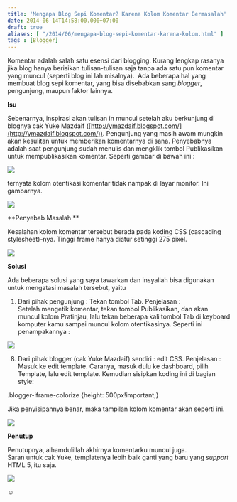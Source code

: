 ```yaml
---
title: 'Mengapa Blog Sepi Komentar? Karena Kolom Komentar Bermasalah'
date: 2014-06-14T14:58:00.000+07:00
draft: true
aliases: [ "/2014/06/mengapa-blog-sepi-komentar-karena-kolom.html" ]
tags : [Blogger]
---
```


Komentar adalah salah satu esensi dari blogging. Kurang lengkap rasanya jika blog hanya berisikan tulisan-tulisan saja tanpa ada satu pun komentar yang muncul (seperti blog ini lah misalnya).  Ada beberapa hal yang membuat blog sepi komentar, yang bisa disebabkan sang _blogger_, pengunjung, maupun faktor lainnya.  
  
**Isu**  
  
Sebenarnya, inspirasi akan tulisan in muncul setelah aku berkunjung di blognya cak Yuke Mazdaif ([http://ymazdaif.blogspot.com/](http://ymazdaif.blogspot.com/)). Pengunjung yang masih awam mungkin akan kesulitan untuk memberikan komentarnya di sana. Penyebabnya adalah saat pengunjung sudah menulis dan mengklik tombol Publikasikan untuk mempublikasikan komentar. Seperti gambar di bawah ini :  
  

[![](https://2.bp.blogspot.com/-isiNG8UFLok/U5vrKew3PiI/AAAAAAAAFPM/-89S5dyBaFA/s1600/Mengapa+Blog+Sepi+Komentar+:+Kolom+Komentar+Bermasalah.png)](http://2.bp.blogspot.com/-isiNG8UFLok/U5vrKew3PiI/AAAAAAAAFPM/-89S5dyBaFA/s1600/Mengapa+Blog+Sepi+Komentar+:+Kolom+Komentar+Bermasalah.png)

  
ternyata kolom otentikasi komentar tidak nampak di layar monitor. Ini gambarnya.  
  

[![](https://2.bp.blogspot.com/-ZbnWiCRNdn0/U5vrX8lBdWI/AAAAAAAAFPU/CJD-lFRuZNE/s1600/Mengapa+Blog+Sepi+Komentar+:+Kolom+Komentar+Bermasalah+2.png)](http://2.bp.blogspot.com/-ZbnWiCRNdn0/U5vrX8lBdWI/AAAAAAAAFPU/CJD-lFRuZNE/s1600/Mengapa+Blog+Sepi+Komentar+:+Kolom+Komentar+Bermasalah+2.png)

  
**Penyebab Masalah **  
  
Kesalahan kolom komentar tersebut berada pada koding CSS (cascading stylesheet)-nya. Tinggi frame hanya diatur setinggi 275 pixel.  
  

[![](https://2.bp.blogspot.com/-1KD9gR8DDr0/U5v6X_kXlsI/AAAAAAAAFPw/5Pf9GiDjv8w/s1600/Mengapa+Blog+Sepi+Komentar+:+Kolom+Komentar+Bermasalah+4.png)](http://2.bp.blogspot.com/-1KD9gR8DDr0/U5v6X_kXlsI/AAAAAAAAFPw/5Pf9GiDjv8w/s1600/Mengapa+Blog+Sepi+Komentar+:+Kolom+Komentar+Bermasalah+4.png)

  
**Solusi**  
  
Ada beberapa solusi yang saya tawarkan dan insyallah bisa digunakan untuk mengatasi masalah tersebut, yaitu  

1.  Dari pihak pengunjung : Tekan tombol Tab.
Penjelasan :  
Setelah mengetik komentar, tekan tombol Publikasikan, dan akan muncul kolom Pratinjau, lalu tekan beberapa kali tombol Tab di keyboard komputer kamu sampai muncul kolom otentikasinya. Seperti ini penampakannya :  
  

[![](https://4.bp.blogspot.com/--2Vjx1m4yk8/U5vwCtylz4I/AAAAAAAAFPg/TrjAY4C2bLU/s1600/Mengapa+Blog+Sepi+Komentar+:+Kolom+Komentar+Bermasalah+3.png)](http://4.bp.blogspot.com/--2Vjx1m4yk8/U5vwCtylz4I/AAAAAAAAFPg/TrjAY4C2bLU/s1600/Mengapa+Blog+Sepi+Komentar+:+Kolom+Komentar+Bermasalah+3.png)

  
8.  Dari pihak blogger (cak Yuke Mazdaif) sendiri : edit CSS.
Penjelasan :  
Masuk ke edit template. Caranya, masuk dulu ke dashboard, pilih Template, lalu edit template. Kemudian sisipkan koding ini di bagian style:  
  
.blogger-iframe-colorize {height: 500px!important;}  
  
Jika penyisipannya benar, maka tampilan kolom komentar akan seperti ini.

[![](https://2.bp.blogspot.com/-mrm3qZuFVps/U5v6Y5L0_7I/AAAAAAAAFP4/vdGGQf-v_ys/s1600/Mengapa+Blog+Sepi+Komentar+:+Kolom+Komentar+Bermasalah+5.png)](http://2.bp.blogspot.com/-mrm3qZuFVps/U5v6Y5L0_7I/AAAAAAAAFP4/vdGGQf-v_ys/s1600/Mengapa+Blog+Sepi+Komentar+:+Kolom+Komentar+Bermasalah+5.png)

  
**Penutup**  
  
Penutupnya, alhamdulillah akhirnya komentarku muncul juga.  
Saran untuk cak Yuke, templatenya lebih baik ganti yang baru yang _support_ HTML 5, itu saja.  
  

[![](https://2.bp.blogspot.com/-9Dc6LsSUBfo/U5v8hOGiRgI/AAAAAAAAFQE/NsKgzGTr3ug/s1600/Mengapa+Blog+Sepi+Komentar+:+Kolom+Komentar+Bermasalah+6.png)](http://2.bp.blogspot.com/-9Dc6LsSUBfo/U5v8hOGiRgI/AAAAAAAAFQE/NsKgzGTr3ug/s1600/Mengapa+Blog+Sepi+Komentar+:+Kolom+Komentar+Bermasalah+6.png)

  
☺
